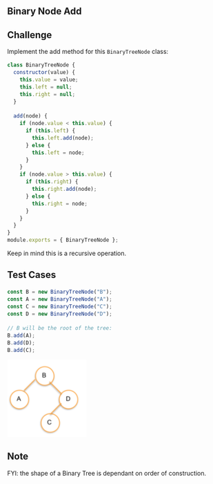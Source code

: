 ## Binary Node Add

## Challenge

Implement the add method for this `BinaryTreeNode` class:

```js
class BinaryTreeNode {
  constructor(value) {
    this.value = value;
    this.left = null;
    this.right = null;
  }

  add(node) {
    if (node.value < this.value) {
      if (this.left) {
        this.left.add(node);
      } else {
        this.left = node;
      }
    }
    if (node.value > this.value) {
      if (this.right) {
        this.right.add(node);
      } else {
        this.right = node;
      }
    }
  }
}
module.exports = { BinaryTreeNode };
```

Keep in mind this is a recursive operation.

## Test Cases

```js
const B = new BinaryTreeNode("B");
const A = new BinaryTreeNode("A");
const C = new BinaryTreeNode("C");
const D = new BinaryTreeNode("D");

// B will be the root of the tree:
B.add(A);
B.add(D);
B.add(C);
```

![BinaryTreeNode add](binary-node-add.png)

## Note

FYI: the shape of a Binary Tree is dependant on order of construction.
